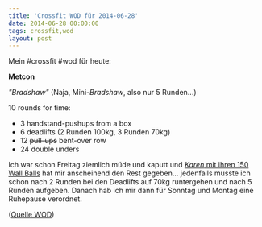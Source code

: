 ```yaml
---
title: 'Crossfit WOD für 2014-06-28'
date: 2014-06-28 00:00:00 
tags: crossfit,wod
layout: post
---
```

Mein #crossfit #wod für heute:

**Metcon**

*"Bradshaw"* (Naja, Mini-*Bradshaw*, also nur 5 Runden...)

10 rounds for time: 

* 3 handstand-pushups from a box
* 6 deadlifts (2 Runden 100kg, 3 Runden 70kg)
* 12 ~~pull-ups~~ bent-over row
* 24 double unders

Ich war schon Freitag ziemlich müde und kaputt und [*Karen* mit ihren 150 Wall Balls][1] hat mir anscheinend den Rest gegeben... jedenfalls musste ich schon nach 2 Runden bei den Deadlifts auf 70kg runtergehen und nach 5 Runden aufgeben. Danach hab ich mir dann für Sonntag und Montag eine Ruhepause verordnet.

([Quelle WOD][0])

[0]: http://www.crossfithh.de/workouts--news/workout-saturday22
[1]: https://blog.kopis.de/crossfit-wod-fur-2014-06-27/

